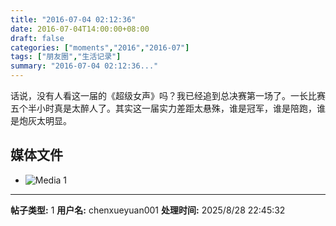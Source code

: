 ```yaml
---
title: "2016-07-04 02:12:36"
date: 2016-07-04T14:00:00+08:00
draft: false
categories: ["moments","2016","2016-07"]
tags: ["朋友圈","生活记录"]
summary: "2016-07-04 02:12:36..."
---
```


话说，没有人看这一届的《超级女声》吗？我已经追到总决赛第一场了。一长比赛五个半小时真是太醉人了。其实这一届实力差距太悬殊，谁是冠军，谁是陪跑，谁是炮灰太明显。

## 媒体文件

- ![Media 1](/Moments/photos/2016-07-04/201607040212360.jpg)

---

**帖子类型:** 1
**用户名:** chenxueyuan001
**处理时间:** 2025/8/28 22:45:32